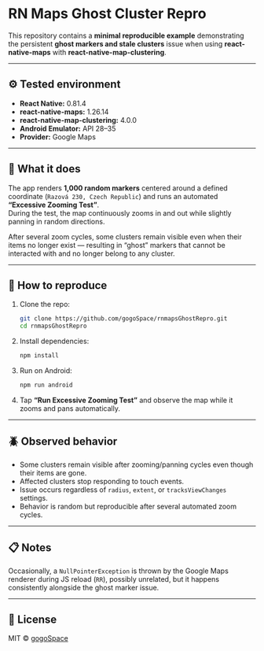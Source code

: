 # RN Maps Ghost Cluster Repro

This repository contains a **minimal reproducible example** demonstrating the persistent **ghost markers and stale clusters** issue when using **react-native-maps** with **react-native-map-clustering**.

---

## ⚙️ Tested environment

- **React Native:** 0.81.4
- **react-native-maps:** 1.26.14
- **react-native-map-clustering:** 4.0.0
- **Android Emulator:** API 28–35
- **Provider:** Google Maps

---

## 🧭 What it does

The app renders **1,000 random markers** centered around a defined coordinate (`Razová 230, Czech Republic`) and runs an automated **“Excessive Zooming Test”**.  
During the test, the map continuously zooms in and out while slightly panning in random directions.

After several zoom cycles, some clusters remain visible even when their items no longer exist — resulting in “ghost” markers that cannot be interacted with and no longer belong to any cluster.

---

## 🧪 How to reproduce

1. Clone the repo:

   ```bash
   git clone https://github.com/gogoSpace/rnmapsGhostRepro.git
   cd rnmapsGhostRepro
   ```

2. Install dependencies:

   ```bash
   npm install
   ```

3. Run on Android:

   ```bash
   npm run android
   ```

4. Tap **“Run Excessive Zooming Test”** and observe the map while it zooms and pans automatically.

---

## 🪲 Observed behavior

- Some clusters remain visible after zooming/panning cycles even though their items are gone.
- Affected clusters stop responding to touch events.
- Issue occurs regardless of `radius`, `extent`, or `tracksViewChanges` settings.
- Behavior is random but reproducible after several automated zoom cycles.

---

## 📋 Notes

Occasionally, a `NullPointerException` is thrown by the Google Maps renderer during JS reload (`RR`), possibly unrelated, but it happens consistently alongside the ghost marker issue.

---

## 📎 License

MIT © [gogoSpace](https://github.com/gogoSpace)

